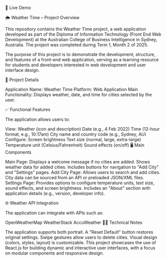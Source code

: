 🔗 Live Demo

🌦️ Weather Time – Project Overview

This repository contains the Weather Time project, a web application developed as part of the Diploma of Information Technology (Front End Web Development) at the Australian College of Business Intelligence in Sydney, Australia. The project was completed during Term 1, Month 2 of 2025.

The purpose of this project is to demonstrate the development, structure, and features of a front-end web application, serving as a learning resource for students and developers interested in web development and user interface design.

🧩 Project Details

Application Name: Weather Time
Platform: Web Application
Main Functionality: Displays weather, date, and time for cities selected by the user.

✅ Functional Features

The application allows users to:

View:
Weather (icon and description)
Date (e.g., 4 Feb 2022)
Time (12-hour format, e.g., 10:17am)
City name and country code (e.g., Sydney, AU)
Configure:
Screen brightness
Text size (normal, large, extra-large)
Temperature unit (Celsius/Fahrenheit)
Sound effects (on/off)
🖥️ Main Components

Main Page:
Displays a welcome message if no cities are added.
Shows weather data for added cities.
Includes buttons for navigation to "Add City" and "Settings" pages.
Add City Page:
Allows users to search and add cities.
City data can be sourced from an API or preloaded JSON/XML files.
Settings Page:
Provides options to configure temperature units, text size, sound effects, and screen brightness.
Includes an "About" section with application details (e.g., version, developer info).

🌐 Weather API Integration

The application can integrate with APIs such as:

OpenWeatherMap
WeatherStack
AccuWeather
🧑‍💻 Technical Notes

The application supports both portrait.
A "Reset Default" button restores original settings.
Swipe gestures allow users to delete cities.
Visual design (colors, styles, layout) is customizable.
This project showcases the use of React.js for building dynamic and interactive user interfaces, with a focus on modular components and responsive design.